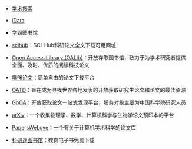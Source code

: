 - [学术搜索](https://scholar.google.com/)

- [iData](https://www.cn-ki.net/)

- [学霸图书馆](http://www.xuebalib.com/)

- [scihub](http://tool.yovisun.com/scihub/)：SCI-Hub科研论文全文下载可用网址

- [Open Access Library (OALib)](http://www.oalib.com)：开放存取图书馆，致力于为学术研究者提供全面、及时、优质的阅读科技论文

- [喵咪论文](https://lunwen.im/)：简单自由的论文下载平台

- [OATD](https://oatd.org/)：旨在成为寻找世界各地发表的开放获取研究生论文和论文的最佳资源

- [GoOA](http://gooa.las.ac.cn/)：开放获取论文一站式发现平台，服务对象主要为中国科学院研究人员

- [arXiv](https://arxiv.org/)：一个收集物理学、数学、计算机科学与生物学论文预印本的平台

- [PapersWeLove](https://paperswelove.org/)：一个有关于计算机学术科学的论文库

- [科研迷图书馆](https://www.keyanmi.com/)：教育电子书免费下载
